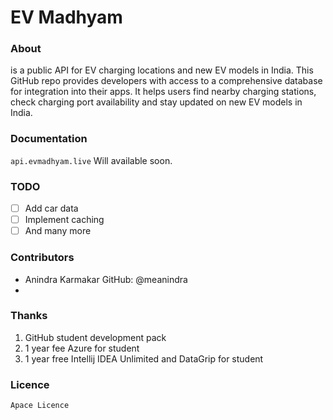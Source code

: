 # EV Madhyam
### About

is a public API for EV charging locations and new EV models in India. This GitHub repo provides developers with access to a comprehensive database for integration into their apps. It helps users find nearby charging stations, check charging port availability and stay updated on new EV models in India. 

### Documentation

`api.evmadhyam.live` Will available soon.

### TODO

- [ ] Add car data
- [ ] Implement caching
- [ ] And many more

### Contributors

* Anindra Karmakar GitHub: @meanindra
* 
### Thanks

1. GitHub student development pack
2. 1 year fee Azure for student
3. 1 year free Intellij IDEA Unlimited and DataGrip for student

### Licence
```md
Apace Licence
```